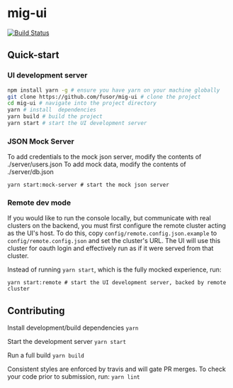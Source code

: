 # mig-ui

[![Build Status](https://travis-ci.org/fusor/mig-ui.svg?branch=master)](https://travis-ci.org/fusor/mig-ui)

## Quick-start

### UI development server

```bash
npm install yarn -g # ensure you have yarn on your machine globally
git clone https://github.com/fusor/mig-ui # clone the project
cd mig-ui # navigate into the project directory
yarn # install  dependencies
yarn build # build the project
yarn start # start the UI development server
```

### JSON Mock Server

To add credentials to the mock json server, modify the contents of ./server/users.json
To add mock data, modify the contents of ./server/db.json

```
yarn start:mock-server # start the mock json server
```

### Remote dev mode

If you would like to run the console locally, but communicate with real clusters
on the backend, you must first configure the remote cluster acting as the UI's
host. To do this, copy `config/remote.config.json.example` to `config/remote.config.json`
and set the cluster's URL. The UI will use this cluster for oauth login and
effectively run as if it were served from that cluster.

Instead of running `yarn start`, which is the fully mocked experience, run:

```
yarn start:remote # start the UI development server, backed by remote cluster
```

## Contributing

Install development/build dependencies
`yarn`

Start the development server
`yarn start`

Run a full build
`yarn build`

Consistent styles are enforced by travis and will gate PR merges. To check your code prior
to submission, run:
`yarn lint`

